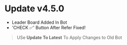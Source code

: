 # Update v4.5.0

- Leader Board Added In Bot
- 'CHECK ✅' Button After Refer Fixed!

> USe **Update To Latest** To Apply Changes to Old Bot
